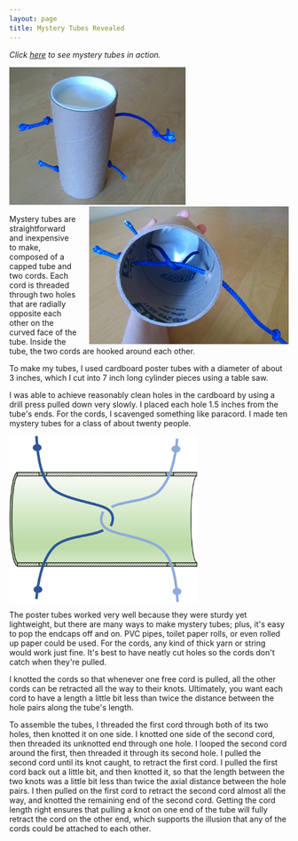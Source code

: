 ```yaml
---
layout: page
title: Mystery Tubes Revealed
---
```


*Click [here](/2017/06/25/mysterytubes/) to see mystery tubes in action.*

<div class="container1">
    <div class="container1">
        <img src="/images/MysteryTube1.jpg" height="248" aliign="left" style="margin-right:20px"/>
    </div>
    <div class="container1">
        <img src="/images/MysteryTube3.jpg" height="248" align="right" style="margin-left: 20px"/>
        </div>
</div>

Mystery tubes are straightforward and inexpensive to make, composed of a capped tube and two cords. Each cord is threaded through two holes that are radially opposite each other on the curved face of the tube. Inside the tube, the two cords are hooked around each other.

To make my tubes, I used cardboard poster tubes with a diameter of about 3 inches, which I cut into 7 inch long cylinder pieces using a table saw. 

I was able to achieve reasonably clean holes in the cardboard by using a drill press pulled down very slowly. I placed each hole 1.5 inches from the tube's ends. For the cords, I scavenged something like paracord. I made ten mystery tubes for a class of about twenty people. 

<!--<img src="/images/MysteryTubeCartoon2.png" height="300" align="left" style="margin-right: 20px"/>-->
<img class = "LRUDCentered" src="/images/MysteryTubeCartoon2.png" height="300" align="middle"/>

The poster tubes worked very well because they were sturdy yet lightweight, but there are many ways to make mystery tubes; plus, it's easy to pop the endcaps off and on. PVC pipes, toilet paper rolls, or even rolled up paper could be used. For the cords, any kind of thick yarn or string would work just fine. It's best to have neatly cut holes so the cords don't catch when they're pulled.

I knotted the cords so that whenever one free cord is pulled, all the other cords can be retracted all the way to their knots. Ultimately, you want each cord to have a length a little bit less than twice the distance between the hole pairs along the tube's length.

To assemble the tubes, I threaded the first cord through both of its two holes, then knotted it on one side. I knotted one side of the second cord, then threaded its unknotted end through one hole. I looped the second cord around the first, then threaded it through its second hole. I pulled the second cord until its knot caught, to retract the first cord. I pulled the first cord back out a little bit, and then knotted it, so that the length between the two knots was a little bit less than twice the axial distance between the hole pairs. I then pulled on the first cord to retract the second cord almost all the way, and knotted the remaining end of the second cord. Getting the cord length right ensures that pulling a knot on one end of the tube will fully retract the cord on the other end, which supports the illusion that any of the cords could be attached to each other.



<!--
Variations
Some instructors loop each cord through a metal ring or nut inside the tube. 
How to tie the ends so that there's the right length
-->




